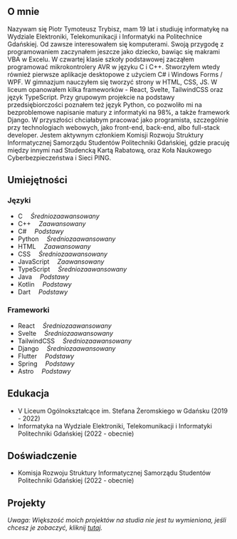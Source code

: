 ## O mnie

Nazywam się Piotr Tymoteusz Trybisz, mam 19 lat i studiuję informatykę na Wydziale Elektroniki, Telekomunikacji i Informatyki na Politechnice Gdańskiej. 
Od zawsze interesowałem się komputerami. 
Swoją przygodę z programowaniem zaczynałem jeszcze jako dziecko, bawiąc się makrami VBA w Excelu. 
W czwartej klasie szkoły podstawowej zacząłem programować mikrokontrolery AVR w języku C i C++. 
Stworzyłem wtedy również pierwsze aplikacje desktopowe z użyciem C# i Windows Forms / WPF. 
W gimnazjum nauczyłem się tworzyć strony w HTML, CSS, JS. W liceum opanowałem kilka frameworków - React, Svelte, TailwindCSS oraz język TypeScript. 
Przy grupowym projekcie na podstawy przedsiębiorczości poznałem też język Python, co pozwoliło mi na bezproblemowe napisanie matury z informatyki na 98%, a także framework Django. 
W przyszłości chciałabym pracować jako programista, szczególnie przy technologiach webowych, jako front-end, back-end, albo full-stack developer.
Jestem aktywnym członkiem Komisji Rozwoju Struktury Informatycznej Samorządu Studentów Politechniki Gdańskiej, gdzie pracuję między innymi nad Studencką Kartą Rabatową, oraz Koła Naukowego Cyberbezpieczeństwa i Sieci PING.

## Umiejętności

### Języki

- C &emsp;*Średniozaawansowany*
- C++ &emsp;*Zaawansowany*
- C# &emsp;*Podstawy*
- Python &emsp;*Średniozaawansowany*
- HTML &emsp;*Zaawansowany*
- CSS &emsp;*Średniozaawansowany*
- JavaScript &emsp;*Zaawansowany*
- TypeScript &emsp;*Średniozaawansowany*
- Java &emsp;*Podstawy*
- Kotlin &emsp;*Podstawy*
- Dart &emsp;*Podstawy*

### Frameworki

- React &emsp;*Średniozaawansowany*
- Svelte &emsp;*Średniozaawansowany*
- TailwindCSS &emsp;*Średniozaawansowany*
- Django &emsp;*Średniozaawansowany*
- Flutter &emsp;*Podstawy*
- Spring &emsp;*Podstawy*
- Astro &emsp;*Podstawy*

## Edukacja
- V Liceum Ogólnokształcące im. Stefana Żeromskiego w Gdańsku (2019 - 2022)
- Informatyka na Wydziale Elektroniki, Telekomunikacji i Informatyki Politechniki Gdańskiej (2022 - obecnie)

## Doświadczenie
- Komisja Rozwoju Struktury Informatycznej Samorządu Studentów Politechniki Gdańskiej (2022 - obecnie)

## Projekty
*Uwaga: Większość moich projektów na studia nie jest tu wymieniona, jeśli chcesz je zobaczyć, kliknij [tutaj](/pl/projects/by-tag/university-project).*